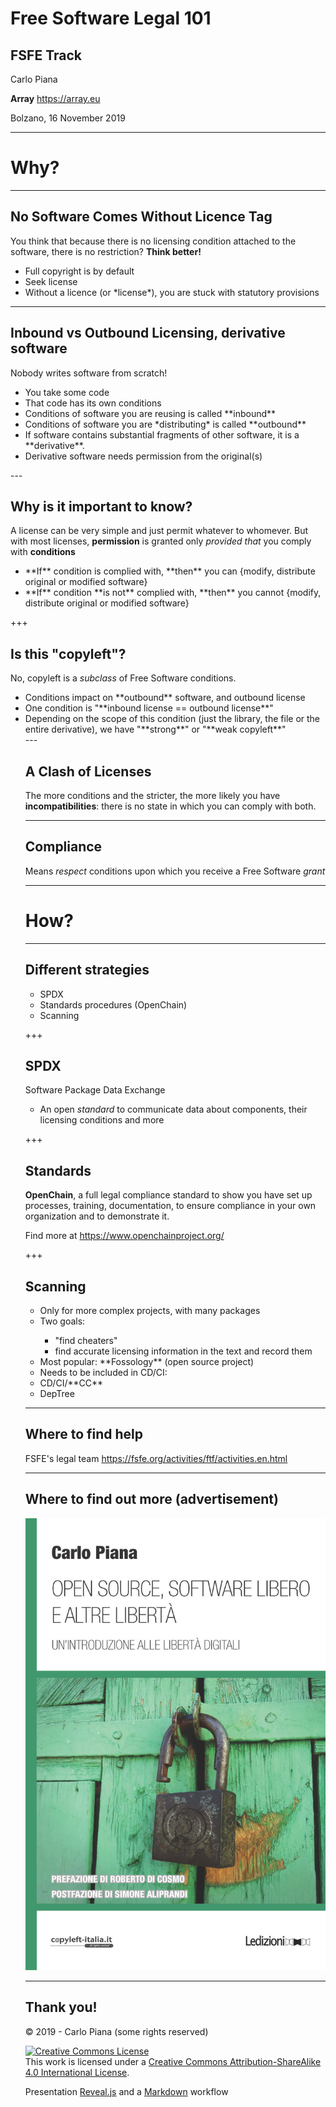 # Free Software Legal 101

## FSFE Track

Carlo Piana

**Array**
  https://array.eu

Bolzano, 16 November 2019

---
# Why?

---
## No Software Comes Without Licence Tag

You think that because there is no licensing condition attached to the software, there is no restriction? **Think better!**

<ul>
<li class="fragment">Full copyright is by default</li>
<li class="fragment">Seek license</li>
<li class="fragment">Without a licence (or *license*), you are stuck with statutory provisions </li>
</ul>

---
## Inbound vs Outbound Licensing, derivative software

Nobody writes software from scratch!

<ul>
<li class="fragment">You take some code</li>
<li class="fragment">That code has its own conditions</li>
<li class="fragment">Conditions of software you are reusing is called **inbound** </li>
<li class="fragment">Conditions of software you are *distributing* is called **outbound**</li>
<li class="fragment">If software contains substantial fragments of other software, it is a **derivative**.</li>
<li class="fragment">Derivative software needs permission from the original(s)</li>
</ul>
---

## Why is it important to know?

A license can be very simple and just permit whatever to whomever. But with most licenses, **permission** is granted only *provided that* you comply with **conditions**

<ul>
<li class="fragment">**If** condition is complied with, **then** you can {modify, distribute original or modified software}</li>
<li class="fragment"> **If** condition **is not** complied with, **then** you cannot {modify, distribute original or modified software}</li>
</ul>

+++

## Is this "copyleft"?

No, copyleft is a *subclass* of  Free Software conditions.
<ul>
<li class="fragment">Conditions impact on **outbound** software, and outbound license</li>
<li class="fragment">One condition is "**inbound license == outbound license**"</li>
<li class="fragment">Depending on the scope of this condition (just the library, the file or the entire derivative), we have "**strong**" or "**weak copyleft**"
</li>
---

## A Clash of Licenses

The more conditions and the stricter, the more likely you have **incompatibilities**: there is no state in which you can comply with both.

---

## Compliance

Means *respect* conditions upon which you receive a Free Software *grant*

---

# How?

---

## Different strategies

<ul>
<li class="fragment">SPDX</li>
<li class="fragment">Standards procedures (OpenChain)</li>
<li class="fragment">Scanning</li>
</ul>

+++

## SPDX

Software Package Data Exchange

* An open *standard* to communicate data about components, their licensing conditions and more

+++

## Standards

**OpenChain**, a full legal compliance standard to show you have set up processes, training, documentation, to ensure compliance in your own organization and to demonstrate it.

Find more at <https://www.openchainproject.org/>

+++

## Scanning

<ul>
<li class="fragment">Only for more complex projects, with many packages</li>
<li class="fragment">Two goals:</li>

  <ul class="fragment">
  <li> "find cheaters"</li>
  <li> find accurate licensing information in the text and record them</li>
  </ul>

<li class="fragment">Most popular: **Fossology** (open source project)</li>
<li class="fragment">Needs to be included in CD/CI:</li>
<li class="fragment">CD/CI/**CC**</li>
<li class="fragment">DepTree</li>
  </ul>

---

## Where to find help

FSFE's legal team <https://fsfe.org/activities/ftf/activities.en.html>


---

## Where to find out more (advertisement)

<img class="center-img" src="markdown/assets/book_piana.jpg" />


---

## Thank you!


<div class="bottom">
<p>© 2019 - Carlo Piana (some rights reserved) </p>
<p><a rel="license" href="http://creativecommons.org/licenses/by-sa/4.0/"><img alt="Creative Commons License" style="border-width:0" src="https://i.creativecommons.org/l/by-sa/4.0/88x31.png" /></a><br />This work is licensed under a <a rel="license" href="http://creativecommons.org/licenses/by-sa/4.0/">Creative Commons Attribution-ShareAlike 4.0 International License</a>.
</p>

Presentation [Reveal.js][81aa3153] and a [Markdown](https://daringfireball.net/projects/markdown/syntax) workflow

</div>

  [81aa3153]: https://revealjs.com/ "Reveal"
